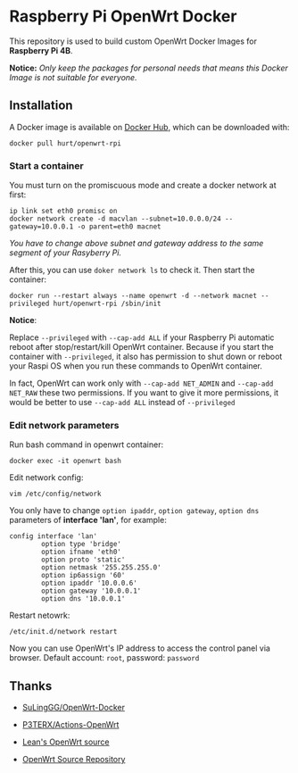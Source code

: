# Raspberry Pi OpenWrt Docker

This repository is used to build custom OpenWrt Docker Images for **Raspberry Pi 4B**. 

**Notice:** *Only keep the packages for personal needs that means this Docker Image is not suitable for everyone.*

## Installation

A Docker image is available on [Docker Hub](https://hub.docker.com/r/hurt/openwrt-rpi), which can be downloaded with:
```
docker pull hurt/openwrt-rpi
```

### Start a container

You must turn on the promiscuous mode and create a docker network at first:
```
ip link set eth0 promisc on 
docker network create -d macvlan --subnet=10.0.0.0/24 --gateway=10.0.0.1 -o parent=eth0 macnet
```

*You have to change above subnet and gateway address to the same segment of your Rasyberry Pi.* 

After this, you can use ```doker network ls``` to check it. Then start the container:
```
docker run --restart always --name openwrt -d --network macnet --privileged hurt/openwrt-rpi /sbin/init
```

**Notice**:

Replace ```--privileged``` with ```--cap-add ALL``` if your Raspberry Pi automatic reboot after stop/restart/kill OpenWrt container. Because if you start the container with ```--privileged```, it also has permission to shut down or reboot your Raspi OS when you run these commands to OpenWrt container.

In fact, OpenWrt can work only with ```--cap-add NET_ADMIN``` and ```--cap-add NET_RAW``` these two permissions. If you want to give it more permissions, it would be better to use ```--cap-add ALL```  instead of  ```--privileged```

### Edit network parameters

Run bash command in openwrt container:
```
docker exec -it openwrt bash
```

Edit network config:
```
vim /etc/config/network
```

You only have to change ```option ipaddr```, ```option gateway```, ```option dns``` parameters of **interface 'lan'**, for example:
```
config interface 'lan'
        option type 'bridge'
        option ifname 'eth0'
        option proto 'static'
        option netmask '255.255.255.0'
        option ip6assign '60'
        option ipaddr '10.0.0.6'
        option gateway '10.0.0.1'
        option dns '10.0.0.1'
```

Restart netowrk:
```
/etc/init.d/network restart
```

Now you can use OpenWrt's IP address to access the control panel via browser. Default account: ```root```, password: ```password```

## Thanks

- [SuLingGG/OpenWrt-Docker](https://github.com/SuLingGG/OpenWrt-Docker)

- [P3TERX/Actions-OpenWrt](https://github.com/P3TERX/Actions-OpenWrt)

- [Lean's OpenWrt source](https://github.com/coolsnowwolf/lede)

- [OpenWrt Source Repository](https://github.com/openwrt/openwrt)

